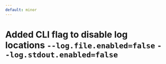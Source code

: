 ```yaml
---
default: minor
---
```


# Added CLI flag to disable log locations `--log.file.enabled=false` `--log.stdout.enabled=false`
